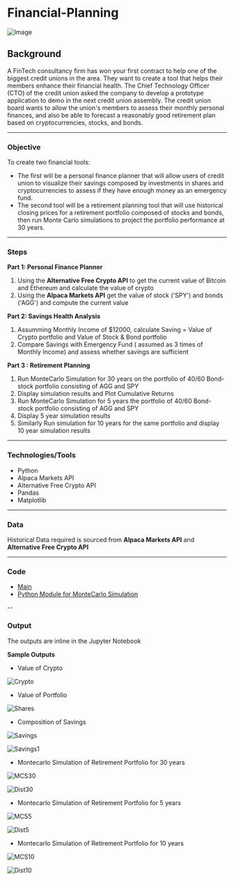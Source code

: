 # **Financial-Planning**
![Image](Images/Financial-planner.png)


## **Background**
A FinTech consultancy firm has won your first contract to help one of the biggest credit unions in the area. They want to create a tool that helps their members enhance their financial health. The Chief Technology Officer (CTO) of the credit union asked the company to develop a prototype application to demo in the next credit union assembly.
The credit union board wants to allow the union's members to assess their monthly personal finances, and also be able to forecast a reasonably good retirement plan based on cryptocurrencies, stocks, and bonds.

---

### **Objective**
To create two financial tools:
* The first will be a personal finance planner that will allow users of credit union to visualize their savings composed by investments in shares and cryptocurrencies to assess if they have enough money as an emergency fund.
* The second tool will be a retirement planning tool that will use historical closing prices for a retirement portfolio composed of stocks and bonds, then run Monte Carlo simulations to project the portfolio performance at 30 years. 

---
### **Steps**
**Part 1: Personal Finance Planner**

1. Using the **Alternative Free Crypto API** to get the current value of Bitcoin and Ethereum and calculate the value of crypto
2. Using the **Alpaca Markets API** get the value of stock ('SPY') and bonds ('AGG') and compute the current value


**Part 2: Savings Health Analysis**

1. Assumming Monthly Income of $12000, calculate Saving = Value of Crypto portfolio and Value of Stock & Bond portfolio
2. Compare Savings with Emergency Fund ( assumed as 3 times of Monthly Income) and assess whether savings are sufficient

**Part 3 : Retirement Planning**

1.  Run MonteCarlo Simulation for 30 years on the portfolio of 40/60 Bond-stock portfolio consisting of AGG and SPY
2. Display simulation results and Plot Cumulative Returns 
3. Run MonteCarlo Simulation for 5 years the portfolio of 40/60 Bond-stock portfolio consisting of AGG and SPY
4. Display 5 year simulation results
5. Similarly Run simulation for 10 years for the same portfolio and display 10 year simulation results


---

### **Technologies/Tools**
* Python
* Alpaca Markets API
* Alternative Free Crypto API
* Pandas
* Matplotlib

---

### **Data**
Historical Data required is sourced from **Alpaca Markets API** and **Alternative Free Crypto API**

---

### **Code**
* [Main ](financial-planner.ipynb)
* [Python Module for MonteCarlo Simulation](MCForecastTools.py)

--

### **Output**
The outputs are inline in the Jupyter Notebook

**Sample Outputs**

* Value of Crypto 

![Crypto](Output/Crypto.png )

* Value of Portfolio

![Shares](Output/Shares.png )


* Composition of Savings

![Savings](Output/Savings.png )

![Savings1](Output/Savings1.png )


* Montecarlo Simulation of Retirement Portfolio for 30 years

![MCS30](Output/MCS_Thirty.png )

![Dist30](Output/Dist_Thirty.png )


* Montecarlo Simulation of Retirement Portfolio for 5 years


![MCS5](Output/MCS_Five.png )

![Dist5](Output/Dist_Five.png )

* Montecarlo Simulation of Retirement Portfolio for 10 years


![MCS10](Output/MCS_Ten.png )

![Dist10](Output/Dist_Ten.png )